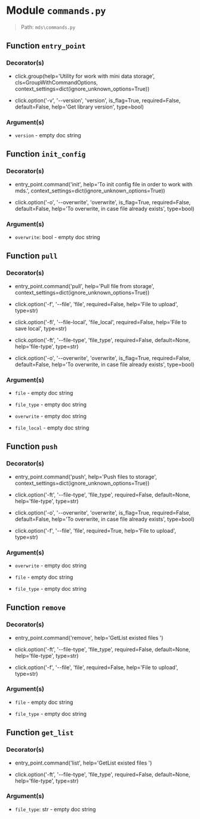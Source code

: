 # Module `commands.py`
> Path: `mds\commands.py`
## Function  `entry_point`
### Decorator(s)
+ click.group(help='Utility for work with mini data storage', cls=GroupWithCommandOptions, context_settings=dict(ignore_unknown_options=True))
+ click.option('-v', '--version', 'version', is_flag=True, required=False, default=False, help='Get library version', type=bool)
### Argument(s)
+ `version` - empty doc string
## Function  `init_config`
### Decorator(s)
+ entry_point.command('init', help='To init config file in order to work with mds.', context_settings=dict(ignore_unknown_options=True))
+ click.option('-o', '--overwrite', 'overwrite', is_flag=True, required=False, default=False, help='To overwrite, in case file already exists', type=bool)
### Argument(s)
+ `overwrite`: bool - empty doc string
## Function  `pull`
### Decorator(s)
+ entry_point.command('pull', help='Pull file from storage', context_settings=dict(ignore_unknown_options=True))
+ click.option('-f', '--file', 'file', required=False, help='File to upload', type=str)
+ click.option('-fl', '--file-local', 'file_local', required=False, help='File to save local', type=str)
+ click.option('-ft', '--file-type', 'file_type', required=False, default=None, help='file-type', type=str)
+ click.option('-o', '--overwrite', 'overwrite', is_flag=True, required=False, default=False, help='To overwrite, in case file already exists', type=bool)
### Argument(s)
+ `file` - empty doc string
+ `file_type` - empty doc string
+ `overwrite` - empty doc string
+ `file_local` - empty doc string
## Function  `push`
### Decorator(s)
+ entry_point.command('push', help='Push files to storage', context_settings=dict(ignore_unknown_options=True))
+ click.option('-ft', '--file-type', 'file_type', required=False, default=None, help='file-type', type=str)
+ click.option('-o', '--overwrite', 'overwrite', is_flag=True, required=False, default=False, help='To overwrite, in case file already exists', type=bool)
+ click.option('-f', '--file', 'file', required=True, help='File to upload', type=str)
### Argument(s)
+ `overwrite` - empty doc string
+ `file` - empty doc string
+ `file_type` - empty doc string
## Function  `remove`
### Decorator(s)
+ entry_point.command('remove', help='GetList existed files ')
+ click.option('-ft', '--file-type', 'file_type', required=False, default=None, help='file-type', type=str)
+ click.option('-f', '--file', 'file', required=False, help='File to upload', type=str)
### Argument(s)
+ `file` - empty doc string
+ `file_type` - empty doc string
## Function  `get_list`
### Decorator(s)
+ entry_point.command('list', help='GetList existed files ')
+ click.option('-ft', '--file-type', 'file_type', required=False, default=None, help='file-type', type=str)
### Argument(s)
+ `file_type`: str - empty doc string